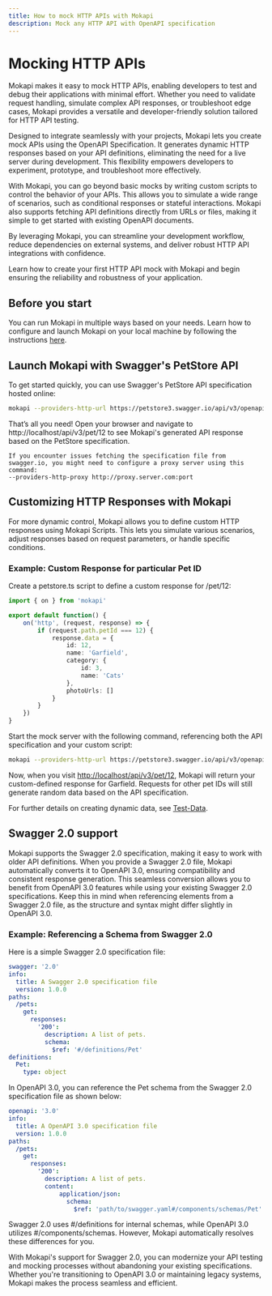 ```yaml
---
title: How to mock HTTP APIs with Mokapi
description: Mock any HTTP API with OpenAPI specification
---
```

# Mocking HTTP APIs

Mokapi makes it easy to mock HTTP APIs, enabling developers to test and debug their applications with minimal effort. Whether you need to validate request handling, simulate complex API responses, or troubleshoot edge cases, Mokapi provides a versatile and developer-friendly solution tailored for HTTP API testing.

Designed to integrate seamlessly with your projects, Mokapi lets you create mock APIs using the OpenAPI Specification. It generates dynamic HTTP responses based on your API definitions, eliminating the need for a live server during development. This flexibility empowers developers to experiment, prototype, and troubleshoot more effectively.

With Mokapi, you can go beyond basic mocks by writing custom scripts to control the behavior of your APIs. This allows you to simulate a wide range of scenarios, such as conditional responses or stateful interactions. Mokapi also supports fetching API definitions directly from URLs or files, making it simple to get started with existing OpenAPI documents.

By leveraging Mokapi, you can streamline your development workflow, reduce dependencies on external systems, and deliver robust HTTP API integrations with confidence.

Learn how to create your first HTTP API mock with Mokapi and begin ensuring the reliability and robustness of your application.

## Before you start

You can run Mokapi in multiple ways based on your needs. Learn how to configure and launch Mokapi on your local machine by following the instructions [here](/docs/guides/get-started/installation.md).


## Launch Mokapi with Swagger's PetStore API


To get started quickly, you can use Swagger's PetStore API specification hosted online:

```bash tab=CLI
mokapi --providers-http-url https://petstore3.swagger.io/api/v3/openapi.json
```

That’s all you need! Open your browser and navigate to http://localhost/api/v3/pet/12 to see Mokapi's generated API response based on the PetStore specification.

``` box=info
If you encounter issues fetching the specification file from swagger.io, you might need to configure a proxy server using this command:  
--providers-http-proxy http://proxy.server.com:port
```

## Customizing HTTP Responses with Mokapi

For more dynamic control, Mokapi allows you to define custom HTTP responses using Mokapi Scripts. This lets you simulate various scenarios, adjust responses based on request parameters, or handle specific conditions.

### Example: Custom Response for particular Pet ID

Create a petstore.ts script to define a custom response for /pet/12:

```typescript tab=petstore.ts (TypeScript)
import { on } from 'mokapi'

export default function() {
    on('http', (request, response) => {
        if (request.path.petId === 12) {
            response.data = {
                id: 12,
                name: 'Garfield',
                category: {
                    id: 3,
                    name: 'Cats'
                },
                photoUrls: []
            }
        }
    })
}
```

Start the mock server with the following command, referencing both the API specification and your custom script:

```bash tab=CLI
mokapi --providers-http-url https://petstore3.swagger.io/api/v3/openapi.json --providers-file-filename /path/to/petstore.ts
```

Now, when you visit [http://localhost/api/v3/pet/12](http://localhost/api/v3/pet/12), Mokapi will return your custom-defined response for Garfield. Requests for other pet IDs will still generate random data based on the API specification.

For further details on creating dynamic data, see [Test-Data](/docs/guides/get-started/test-data.md).

## Swagger 2.0 support

Mokapi supports the Swagger 2.0 specification, making it easy to work with older API definitions. When you provide a Swagger 2.0 file, Mokapi automatically converts it to OpenAPI 3.0, ensuring compatibility and consistent response generation. This seamless conversion allows you to benefit from OpenAPI 3.0 features while using your existing Swagger 2.0 specifications. Keep this in mind when referencing elements from a Swagger 2.0 file, as the structure and syntax might differ slightly in OpenAPI 3.0.

### Example: Referencing a Schema from Swagger 2.0

Here is a simple Swagger 2.0 specification file:

```yaml
swagger: '2.0'
info:
  title: A Swagger 2.0 specification file
  version: 1.0.0
paths:
  /pets:
    get:
      responses: 
        '200':
          description: A list of pets.
          schema:
            $ref: '#/definitions/Pet'
definitions: 
  Pet:
    type: object
```

In OpenAPI 3.0, you can reference the Pet schema from the Swagger 2.0 specification file as shown below:

```yaml
openapi: '3.0'
info:
  title: A OpenAPI 3.0 specification file
  version: 1.0.0
paths:
  /pets:
    get:
      responses: 
        '200':
          description: A list of pets.
          content:
              application/json:
                schema:
                  $ref: 'path/to/swagger.yaml#/components/schemas/Pet'
```

Swagger 2.0 uses #/definitions for internal schemas, while OpenAPI 3.0 utilizes #/components/schemas. However, Mokapi automatically resolves these differences for you.

With Mokapi's support for Swagger 2.0, you can modernize your API testing and mocking processes without abandoning your existing specifications. Whether you're transitioning to OpenAPI 3.0 or maintaining legacy systems, Mokapi makes the process seamless and efficient.